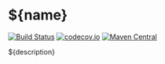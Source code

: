 # ${name}
[![Build Status](https://travis-ci.org/XDean/${artifactId}.svg?branch=master)](https://travis-ci.org/XDean/${artifactId})
[![codecov.io](http://codecov.io/github/XDean/${artifactId}/coverage.svg?branch=master)](https://codecov.io/gh/XDean/${artifactId}/branch/master)
[![Maven Central](https://maven-badges.herokuapp.com/maven-central/com.github.XDean/${artifactId}/badge.svg)](https://maven-badges.herokuapp.com/maven-central/com.github.XDean/${artifactId})

${description}